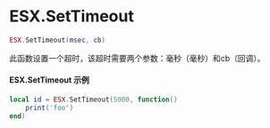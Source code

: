 # ESX.SetTimeout

```lua
ESX.SetTimeout(msec, cb)
```

此函数设置一个超时，该超时需要两个参数：毫秒（毫秒）和cb（回调）。

#### ESX.SetTimeout 示例

```lua
local id = ESX.SetTimeout(5000, function()
	print('foo')
end)
```
